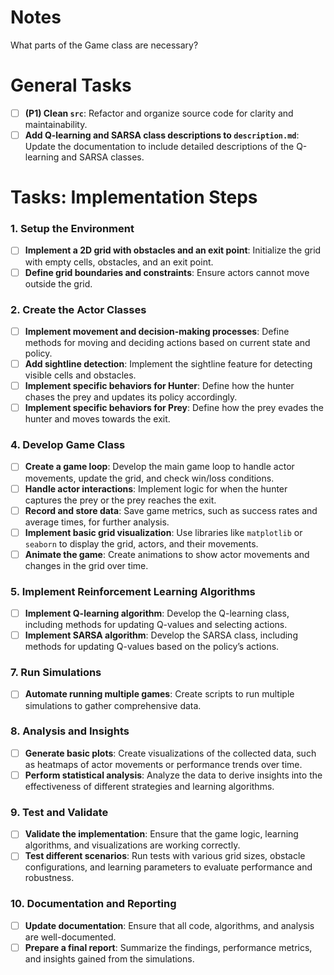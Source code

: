 # Notes

What parts of the Game class are necessary?



# General Tasks

- [ ] **(P1) Clean `src`**: Refactor and organize source code for clarity and maintainability.
- [ ] **Add Q-learning and SARSA class descriptions to `description.md`**: Update the documentation to include detailed descriptions of the Q-learning and SARSA classes.

# Tasks: Implementation Steps

### 1. Setup the Environment
- [ ] **Implement a 2D grid with obstacles and an exit point**: Initialize the grid with empty cells, obstacles, and an exit point.
- [ ] **Define grid boundaries and constraints**: Ensure actors cannot move outside the grid.

### 2. Create the Actor Classes
- [ ] **Implement movement and decision-making processes**: Define methods for moving and deciding actions based on current state and policy.
- [ ] **Add sightline detection**: Implement the sightline feature for detecting visible cells and obstacles.
- [ ] **Implement specific behaviors for Hunter**: Define how the hunter chases the prey and updates its policy accordingly.
- [ ] **Implement specific behaviors for Prey**: Define how the prey evades the hunter and moves towards the exit.

### 4. Develop Game Class
- [ ] **Create a game loop**: Develop the main game loop to handle actor movements, update the grid, and check win/loss conditions.
- [ ] **Handle actor interactions**: Implement logic for when the hunter captures the prey or the prey reaches the exit.
- [ ] **Record and store data**: Save game metrics, such as success rates and average times, for further analysis.
- [ ] **Implement basic grid visualization**: Use libraries like `matplotlib` or `seaborn` to display the grid, actors, and their movements.
- [ ] **Animate the game**: Create animations to show actor movements and changes in the grid over time.

### 5. Implement Reinforcement Learning Algorithms
- [ ] **Implement Q-learning algorithm**: Develop the Q-learning class, including methods for updating Q-values and selecting actions.
- [ ] **Implement SARSA algorithm**: Develop the SARSA class, including methods for updating Q-values based on the policy’s actions.

### 7. Run Simulations
- [ ] **Automate running multiple games**: Create scripts to run multiple simulations to gather comprehensive data.


### 8. Analysis and Insights
- [ ] **Generate basic plots**: Create visualizations of the collected data, such as heatmaps of actor movements or performance trends over time.
- [ ] **Perform statistical analysis**: Analyze the data to derive insights into the effectiveness of different strategies and learning algorithms.

### 9. Test and Validate
- [ ] **Validate the implementation**: Ensure that the game logic, learning algorithms, and visualizations are working correctly.
- [ ] **Test different scenarios**: Run tests with various grid sizes, obstacle configurations, and learning parameters to evaluate performance and robustness.

### 10. Documentation and Reporting
- [ ] **Update documentation**: Ensure that all code, algorithms, and analysis are well-documented.
- [ ] **Prepare a final report**: Summarize the findings, performance metrics, and insights gained from the simulations.